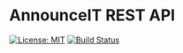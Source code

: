 # AnnounceIT REST API

[![License: MIT](https://img.shields.io/badge/License-MIT-yellow.svg)](https://opensource.org/licenses/MIT)
[![Build Status](https://travis-ci.org/karamuka/announceit-rest-api.svg?branch=develop)](https://travis-ci.org/karamuka/announceit-rest-api)
